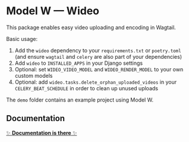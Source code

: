 # Model W &mdash; Wideo

This package enables easy video uploading and encoding in Wagtail.

Basic usage:
1. Add the `wideo` dependency to your `requirements.txt` or `poetry.toml` (and ensure `wagtail` and `celery` are also part of your dependencies)
2. Add `wideo` to `INSTALLED_APPS` in your Django settings
3. Optional: set `WIDEO_VIDEO_MODEL` and `WIDEO_RENDER_MODEL` to your own custom models
4. Optional: add `wideo.tasks.delete_orphan_uploaded_videos` in your `CELERY_BEAT_SCHEDULE` in order to clean up unused uploads

The `demo` folder contains an example project using Model W.

## Documentation

[✨ **Documentation is there** ✨](http://modelw-wideo.rtfd.io/)
